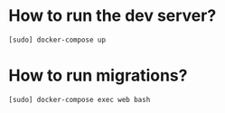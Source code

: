 # How to run the dev server?

`[sudo] docker-compose up`

# How to run migrations?

`[sudo] docker-compose exec web bash`
